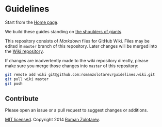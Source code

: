 # Guidelines

Start from the [Home page][home].

We build these guides standing
on [the shoulders of giants][giants].

This repository consists of *Markdown* files for GitHub Wiki.
Files may be edited in `master` branch of this repository.
Later changes will be merged into the [Wiki repository][wiki].

If changes are inadvertently made to the wiki repository directly,
please make sure you merge those changes into `master` of this repository:

```bash
git remote add wiki git@github.com:romanzolotarev/guidelines.wiki.git
git pull wiki master
git push
```

## Contribute

Please open an issue or a pull request to suggest changes or additions.

[MIT licensed][license].
Copyright 2014 [Roman Zolotarev](http://romanzolotarev.com).

[home]: https://github.com/romanzolotarev/guidelines/wiki/
[giants]: https://github.com/romanzolotarev/guidelines/wiki/Shoulders-of-Giants
[wiki]: https://github.com/romanzolotarev/guidelines/wiki
[license]: https://github.com/romanzolotarev/styleguides/blob/master/LICENSE.md
